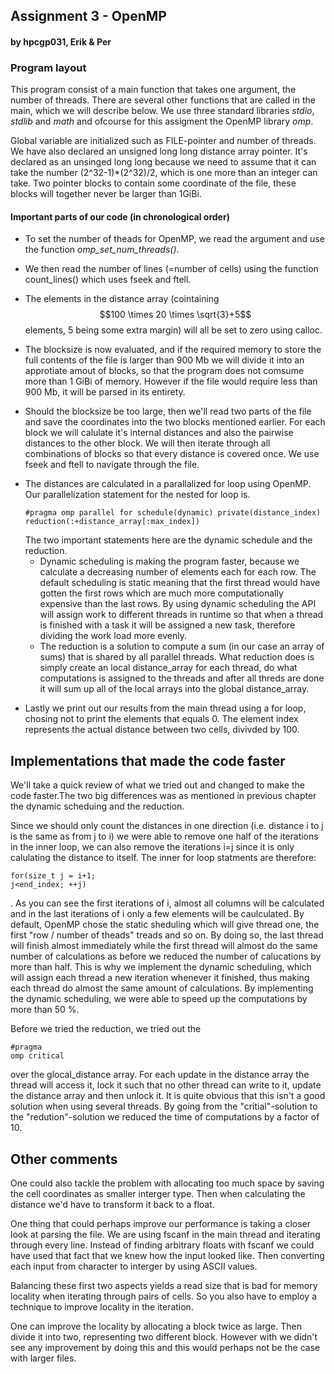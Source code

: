 <h2> Assignment 3 - OpenMP </h2>
<h4> by hpcgp031, Erik & Per </h4>

<h3> Program layout </h3>

This program consist of a main function that takes one argument, the number of threads. There are several other functions that are called in the main, which we will describe below. We use three standard libraries *stdio*, *stdlib* and *math* and ofcourse for this assigment the OpenMP library *omp*.

Global variable are initialized such as FILE-pointer and number of threads. We have also declared an unsigned long long distance array pointer. It's declared as an unsinged long long because we need to assume that it can take the number (2^32-1)*(2^32)/2,  which is one more than an integer can take. Two pointer blocks to contain some coordinate of the file, these blocks will together never be larger than 1GiBi.

<h4> Important parts of our code (in chronological order) </h4>

+ To set the number of theads for OpenMP, we read the argument and use the function *omp_set_num_threads()*.

+ We then read the number of lines (=number of cells) using the function count_lines() which uses fseek and ftell.

+ The elements in the distance array (cointaining $$100 \times 20 \times \sqrt{3}+5$$ elements, 5 being some extra margin) will all be set to zero using calloc.

+ The blocksize is now evaluated, and if the required memory to store the full contents of the file is larger than 900 Mb we will divide it into an approtiate amout of blocks, so that the program does not comsume more than 1 GiBi of memory. However if the file would require less than 900 Mb, it will be parsed in its entirety.

+ Should the blocksize be too large, then we'll read two parts of the file and save the coordinates into the two blocks mentioned earlier. For each block we will calulate it's internal distances and also the pairwise distances to the other block. We will then iterate through all combinations of blocks so that every distance is covered once. We use fseek and ftell to navigate through the file.

<ul> <li>The distances are calculated in a parallalized for loop using OpenMP. Our parallelization statement for the nested for loop is. <pre><code>#pragma omp parallel for schedule(dynamic) private(distance_index) reduction(:+distance_array[:max_index])  </pre></code>
The two important statements here are the dynamic schedule and the reduction.
<ul> <li>Dynamic scheduling is making the program faster, because we calculate a decreasing number of elements each for each row. The default scheduling is static meaning that the first thread would have gotten the first rows which are much more computationally expensive than the last rows. By using dynamic scheduling the API will assign work to different threads in runtime so that when a thread is finished with a task it will be assigned a new task, therefore dividing the work load more evenly.</li>

<li> The reduction is a solution to compute a sum (in our case an array of sums) that is shared by all parallel threads. What reduction does is simply create an local distance_array for each thread, do what computations is assigned to the threads and after all threds are done it will sum up all of the local arrays into the global distance_array.</li></ul> 
</ul>

+ Lastly we print out our results from the main thread using a for loop, chosing not to print the elements that equals 0. The element index represents the actual distance between two cells, divivded by 100.

<h2> Implementations that made the code faster </h2>

We'll take a quick review of what we tried out and changed to make the code faster.The two big differences was as mentioned in previous chapter the dynamic scheduing and the reduction.

Since we should only count the distances in one direction (i.e. distance i to j is the same as from j to i) we were able to remove one half of the iterations in the inner loop, we can also remove the iterations i=j since it is only calulating the distance to itself. The inner for loop statments are therefore: <pre><code>for(size_t j = i+1; j<end_index; ++j) </pre></code>. As you can see the first iterations of i, almost all columns will be calculated and in the last iterations of i only a few elements will be caulculated. By default, OpenMP chose the static sheduling which will give thread one, the first "row / number of theads" treads and so on. By doing so, the last thread will finish almost immediately while the first thread will almost do the same number of calculations as before we reduced the number of calucations by more than half. This is why we implement the dynamic scheduling, which will assign each thread a new iteration whenever it finished, thus making each thread do almost the same amount of calculations. By implementing the dynamic scheduling, we were able to speed up the computations by more than 50 %.

Before we tried the reduction, we tried out the <pre><code>#pragma omp critical</pre></code> over the glocal_distance array. For each update in the distance array the thread will access it, lock it such that no other thread can write to it, update the distance array and then unlock it. It is quite obvious that this isn't a good solution when using several threads. By going from the "critial"-solution to the "redution"-solution we reduced the time of computations by a factor of 10.


<h2> Other comments </h2>

One could also tackle the problem with allocating too much space by saving the cell coordinates as smaller interger type. Then when calculating the distance we'd have to transform it back to a float.

One thing that could perhaps improve our performance is taking a closer look at parsing the file. We are using fscanf in the main thread and iterating through every line. Instead of finding arbitrary floats with fscanf we could have used that fact that we knew how the input looked like. Then converting each input from character to interger by using ASCII values. 

Balancing these first two aspects yields a read size that is bad for memory locality when iterating through pairs of cells. So you also have to employ a technique to improve locality in the iteration.

One can improve the locality by allocating a block twice as large. Then divide it into two, representing two different block. However with we didn't see any improvement by doing this and this would perhaps not be the case with larger files.